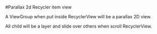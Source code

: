 #Parallax 2d Recycler item view

A ViewGroup when put inside RecyclerView will be a parallax 2D view.

All child will be a layer and slide over others when scroll RecyclerView.
